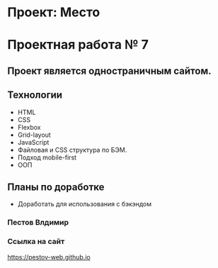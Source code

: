 # Проект: Место

# Проектная работа № 7

## Проект является одностраничным сайтом.

## Технологии

- HTML
- CSS
- Flexbox
- Grid-layout
- JavaScript
- Файловая и CSS структура по БЭМ.
- Подход mobile-first
- ООП

## Планы по доработке

- Доработать для использования с бэкэндом

### Пестов Влдимир

### Ссылка на сайт

https://pestov-web.github.io
